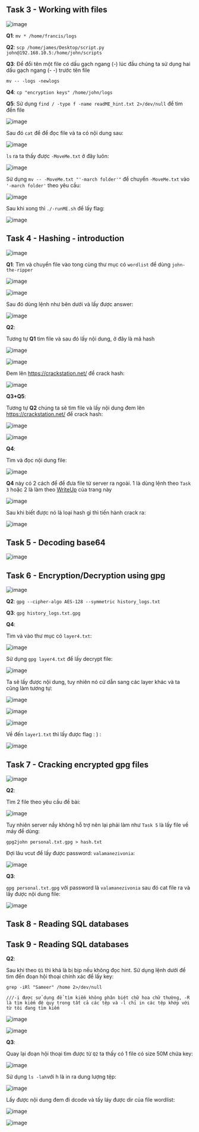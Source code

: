 <h2>Task 3 - Working with files</h2>

![image](https://github.com/vanniichan/TryHackMe/assets/112863484/14c60062-f9f7-4c2f-bc82-a6e0f1adbb74)

**Q1**: `mv * /home/francis/logs`

**Q2**: `scp /home/james/Desktop/script.py john@192.168.10.5:/home/john/scripts`

**Q3**: Để đổi tên một file có dấu gạch ngang (-) lúc đầu chúng ta sử dụng hai dấu gạch ngang (- -) trước tên file

`mv -- -logs -newlogs`

**Q4**: `cp "encryption keys" /home/john/logs`

**Q5**: Sử dụng `find / -type f -name readME_hint.txt 2>/dev/null` để tìm đến file

![image](https://github.com/vanniichan/TryHackMe/assets/112863484/34e04b0a-d4df-47d3-bbe2-39a259f320b2)

Sau đó `cat` để để đọc file và ta có nội dung sau:

![image](https://github.com/vanniichan/TryHackMe/assets/112863484/355959da-285d-4898-98b7-0e590afc650e)

`ls` ra ta thấy được `-MoveMe.txt` ở đây luôn:

![image](https://github.com/vanniichan/TryHackMe/assets/112863484/6a74808e-6aa4-4e62-8562-20bd06af8e57)

Sử dụng `mv -- -MoveMe.txt "'-march folder'"` để chuyển `-MoveMe.txt` vào `'-march folder'` theo yêu cầu:

![image](https://github.com/vanniichan/TryHackMe/assets/112863484/31b11344-337d-44bf-a289-8ff30dc9607d)

Sau khi xong thì `./-runME.sh` để lấy flag:

![image](https://github.com/vanniichan/TryHackMe/assets/112863484/b82ac9d4-0f0e-4fd8-b7c5-07fac4b0af03)

<h2>Task 4 - Hashing - introduction</h2>

![image](https://github.com/vanniichan/TryHackMe/assets/112863484/ce9c8101-7882-4286-9563-5a6a167137b2)

**Q1**: Tìm và chuyển file vào tong cùng thư mục có `wordlist` để dùng `john-the-ripper`

![image](https://github.com/vanniichan/TryHackMe/assets/112863484/c49dff76-91a8-4dd1-8b41-bd3e4a242fcf)

![image](https://github.com/vanniichan/TryHackMe/assets/112863484/07204182-b3d4-4af6-89e8-d6966d61550b)

Sau đó dùng lệnh như bên dưới và lấy được answer:

![image](https://github.com/vanniichan/TryHackMe/assets/112863484/f8c8851a-9acd-40c2-8058-fc739eaa43f2)

**Q2**:

Tương tự **Q1** tìm file và sau đó lấy nội dung, ở đây là mã hash

![image](https://github.com/vanniichan/TryHackMe/assets/112863484/10c49223-a29c-4054-ae6e-bd90bef5eb7b)

![image](https://github.com/vanniichan/TryHackMe/assets/112863484/9b518b5d-06d3-4741-8db9-e3fb9355b9aa)

Đem lên https://crackstation.net/ để crack hash:

![image](https://github.com/vanniichan/TryHackMe/assets/112863484/5be05930-1ada-4e17-bdc1-83df2e45055b)

**Q3+Q5**:

Tương tự **Q2** chúng ta sẽ tìm file và lấy nội dung đem lên https://crackstation.net/ để crack hash:

![image](https://github.com/vanniichan/TryHackMe/assets/112863484/0e89c4d9-bb28-4fed-b34c-b88463d0fb09)

![image](https://github.com/vanniichan/TryHackMe/assets/112863484/bbdeb646-5240-4600-bb85-8642c93ab129)

**Q4**:

Tìm và đọc nội dung file:

![image](https://github.com/vanniichan/TryHackMe/assets/112863484/2e0a88ef-d131-4e84-8089-a79940808ebc)

 **Q4** này có 2 cách để để đưa file từ server ra ngoài. 1 là dùng lệnh theo `Task 3` hoặc 2 là làm theo [WriteUp](https://07kingslayer.medium.com/linux-strength-training-walkthrough-tryhackme-247faa4fa65d) của trang này

![image](https://github.com/vanniichan/TryHackMe/assets/112863484/c8f17ad3-b2d9-4df2-bacb-52e27396b04a)

Sau khi biết được nó là loại hash gì thì tiến hành crack ra:

![image](https://github.com/vanniichan/TryHackMe/assets/112863484/8d78609a-1fcc-4c82-a473-079f569ffe2f)

<h2>Task 5 - Decoding base64</h2>

![image](https://github.com/vanniichan/TryHackMe/assets/112863484/91b3cc65-8a6c-44fa-bbc4-d067b74f3faa)

<h2>Task 6 - Encryption/Decryption using gpg</h2>

![image](https://github.com/vanniichan/TryHackMe/assets/112863484/75977548-77c5-4b9e-8b2e-5d776d6b16d6)

**Q2**: `gpg --cipher-algo AES-128 --symmetric history_logs.txt`

**Q3**: `gpg history_logs.txt.gpg`

**Q4**:

Tìm và vào thư mục có `layer4.txt`:

![image](https://github.com/vanniichan/TryHackMe/assets/112863484/e1a8e10c-5ba3-4742-9ae4-40843ac6294e)

Sử dụng `gpg layer4.txt` để lấy decrypt file:

![image](https://github.com/vanniichan/TryHackMe/assets/112863484/042bbabc-cdb1-4f86-ab8a-07e6efd9a860)

Ta sẽ lấy được nội dung, tuy nhiên nó cứ dẫn sang các layer khác và ta cũng làm tương tự:

![image](https://github.com/vanniichan/TryHackMe/assets/112863484/81059c68-77c3-4d2a-a129-3b6cda246f18)

![image](https://github.com/vanniichan/TryHackMe/assets/112863484/0244d53e-d54d-4e7e-b4d8-dfda5d0e175b)

![image](https://github.com/vanniichan/TryHackMe/assets/112863484/afe3ccf5-ebdc-4a91-9739-fef56b1a6a48)

Về đến `layer1.txt` thì lấy được flag : ) :

![image](https://github.com/vanniichan/TryHackMe/assets/112863484/f2f4796e-b015-4e67-8a5b-b174a41f2b3d)

<h2>Task 7 - Cracking encrypted gpg files</h2>

![image](https://github.com/vanniichan/TryHackMe/assets/112863484/7b6dc6af-17f5-4ece-bb8f-cd562c876419)

**Q2**:

Tìm 2 file theo yêu cầu đề bài:

![image](https://github.com/vanniichan/TryHackMe/assets/112863484/c6feb2af-3b34-42af-b031-05f9c63037a5)

Tuy nhiên server nầy không hỗ trợ nên lại phải làm như `Task 5` là lấy file về máy để dùng:

`gpg2john personal.txt.gpg > hash.txt`

Đợi lâu vcut để lấy được password: `valamanezivonia`:

![image](https://github.com/vanniichan/TryHackMe/assets/112863484/56128078-b92c-423d-857e-6d3e9387a62d)

**Q3**:

`gpg personal.txt.gpg` với password là `valamanezivonia` sau đó cat file ra và lấy được nội dung file:

![image](https://github.com/vanniichan/TryHackMe/assets/112863484/2d5893d2-482b-4c34-b9d8-2f7101d3a036)

<h2>Task 8 - Reading SQL databases</h2>


<h2>Task 9 - Reading SQL databases</h2>

**Q2**:

Sau khi theo `Q1` thì khá là bị bịp nếu không đọc hint. Sử dụng lệnh dưới để tìm đến đoạn hội thoại chính xác để lấy key:

```
grep -iRl "Sameer" /home 2>/dev/null

///-i được sử dụng để tìm kiếm không phân biệt chữ hoa chữ thường, -R là tìm kiếm đệ quy trong tất cả các tệp và -l chỉ in các tệp khớp với từ tôi đang tìm kiếm
```
![image](https://github.com/vanniichan/TryHackMe/assets/112863484/e9cc7272-d26f-43ec-bc66-d3835ed2f1e5)

![image](https://github.com/vanniichan/TryHackMe/assets/112863484/5c7d2a69-b25e-4c04-b92c-fcbc4b7987b5)

**Q3**:

Quay lại đoạn hội thoại tìm được từ `Q2` ta thấy có 1 file có size 50M chứa key:

![image](https://github.com/vanniichan/TryHackMe/assets/112863484/18c98d2d-b23c-4687-a102-50d4b1de88c8)

Sử dụng `ls -lah`với h là in ra dung lượng tệp:

![image](https://github.com/vanniichan/TryHackMe/assets/112863484/1d0abbf9-bfcc-419f-adae-0dca94e19ef2)

Lấy được nội dung đem đi dcode và tấy láy được dir của file wordlist:

![image](https://github.com/vanniichan/TryHackMe/assets/112863484/24c1dcdc-c9c6-4c90-b09f-c5ae80605a6a)

![image](https://github.com/vanniichan/TryHackMe/assets/112863484/aba757b4-1328-4873-9a9a-5190d2525b82)


